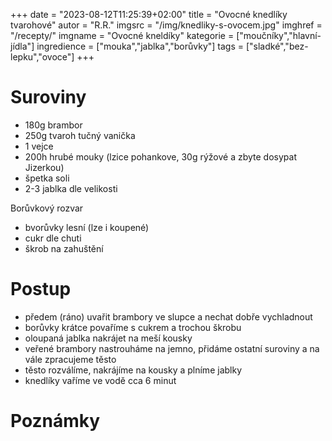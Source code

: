 +++
date = "2023-08-12T11:25:39+02:00"
title = "Ovocné knedlíky tvarohové"
autor = "R.R."
imgsrc = "/img/knedliky-s-ovocem.jpg"
imghref = "/recepty/"
imgname = "Ovocné kneldíky"
kategorie = ["moučníky","hlavní-jídla"]
ingredience = ["mouka","jablka","borůvky"]
tags = ["sladké","bez-lepku","ovoce"]
+++

# Suroviny 

- 180g brambor
- 250g tvaroh tučný vanička
- 1 vejce
- 200h hrubé mouky (lzice pohankove, 30g rýžové a zbyte dosypat Jizerkou)
- špetka soli
- 2-3 jablka dle velikosti

Borůvkový rozvar
- bvorůvky lesní  (lze i koupené)
- cukr dle chuti
- škrob na zahuštění

# Postup
- předem (ráno) uvařit brambory ve slupce a nechat dobře vychladnout
- borůvky krátce povaříme s cukrem a trochou škrobu
- oloupaná jablka nakrájet na meší kousky
- veřené brambory nastrouháme na jemno, přidáme ostatní suroviny a na vále zpracujeme těsto
- těsto rozválíme, nakrájíme na kousky a plníme jablky
- knedlíky vaříme ve vodě cca 6 minut




# Poznámky

<!--
-->
